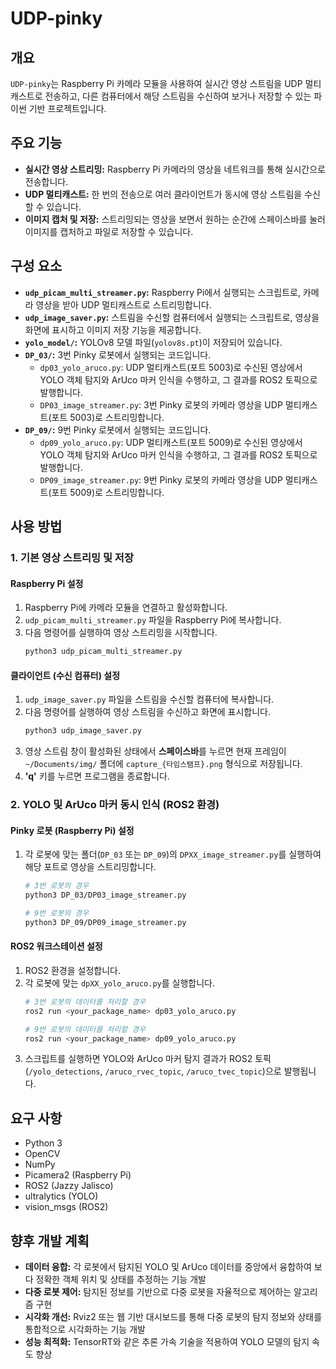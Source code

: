 # UDP-pinky

## 개요

`UDP-pinky`는 Raspberry Pi 카메라 모듈을 사용하여 실시간 영상 스트림을 UDP 멀티캐스트로 전송하고, 다른 컴퓨터에서 해당 스트림을 수신하여 보거나 저장할 수 있는 파이썬 기반 프로젝트입니다.

## 주요 기능

- **실시간 영상 스트리밍:** Raspberry Pi 카메라의 영상을 네트워크를 통해 실시간으로 전송합니다.
- **UDP 멀티캐스트:** 한 번의 전송으로 여러 클라이언트가 동시에 영상 스트림을 수신할 수 있습니다.
- **이미지 캡처 및 저장:** 스트리밍되는 영상을 보면서 원하는 순간에 스페이스바를 눌러 이미지를 캡처하고 파일로 저장할 수 있습니다.

## 구성 요소

- **`udp_picam_multi_streamer.py`:** Raspberry Pi에서 실행되는 스크립트로, 카메라 영상을 받아 UDP 멀티캐스트로 스트리밍합니다.
- **`udp_image_saver.py`:** 스트림을 수신할 컴퓨터에서 실행되는 스크립트로, 영상을 화면에 표시하고 이미지 저장 기능을 제공합니다.
- **`yolo_model/`:** YOLOv8 모델 파일(`yolov8s.pt`)이 저장되어 있습니다.
- **`DP_03/`:** 3번 Pinky 로봇에서 실행되는 코드입니다.
    - `dp03_yolo_aruco.py`: UDP 멀티캐스트(포트 5003)로 수신된 영상에서 YOLO 객체 탐지와 ArUco 마커 인식을 수행하고, 그 결과를 ROS2 토픽으로 발행합니다.
    - `DP03_image_streamer.py`: 3번 Pinky 로봇의 카메라 영상을 UDP 멀티캐스트(포트 5003)로 스트리밍합니다.
- **`DP_09/`:** 9번 Pinky 로봇에서 실행되는 코드입니다.
    - `dp09_yolo_aruco.py`: UDP 멀티캐스트(포트 5009)로 수신된 영상에서 YOLO 객체 탐지와 ArUco 마커 인식을 수행하고, 그 결과를 ROS2 토픽으로 발행합니다.
    - `DP09_image_streamer.py`: 9번 Pinky 로봇의 카메라 영상을 UDP 멀티캐스트(포트 5009)로 스트리밍합니다.

## 사용 방법

### 1. 기본 영상 스트리밍 및 저장

#### Raspberry Pi 설정
1. Raspberry Pi에 카메라 모듈을 연결하고 활성화합니다.
2. `udp_picam_multi_streamer.py` 파일을 Raspberry Pi에 복사합니다.
3. 다음 명령어를 실행하여 영상 스트리밍을 시작합니다.
   ```bash
   python3 udp_picam_multi_streamer.py
   ```

#### 클라이언트 (수신 컴퓨터) 설정
1. `udp_image_saver.py` 파일을 스트림을 수신할 컴퓨터에 복사합니다.
2. 다음 명령어를 실행하여 영상 스트림을 수신하고 화면에 표시합니다.
   ```bash
   python3 udp_image_saver.py
   ```
3. 영상 스트림 창이 활성화된 상태에서 **스페이스바**를 누르면 현재 프레임이 `~/Documents/img/` 폴더에 `capture_{타임스탬프}.png` 형식으로 저장됩니다.
4. **'q'** 키를 누르면 프로그램을 종료합니다.

### 2. YOLO 및 ArUco 마커 동시 인식 (ROS2 환경)

#### Pinky 로봇 (Raspberry Pi) 설정
1. 각 로봇에 맞는 폴더(`DP_03` 또는 `DP_09`)의 `DPXX_image_streamer.py`를 실행하여 해당 포트로 영상을 스트리밍합니다.
   ```bash
   # 3번 로봇의 경우
   python3 DP_03/DP03_image_streamer.py

   # 9번 로봇의 경우
   python3 DP_09/DP09_image_streamer.py
   ```

#### ROS2 워크스테이션 설정
1. ROS2 환경을 설정합니다.
2. 각 로봇에 맞는 `dpXX_yolo_aruco.py`를 실행합니다.
   ```bash
   # 3번 로봇의 데이터를 처리할 경우
   ros2 run <your_package_name> dp03_yolo_aruco.py

   # 9번 로봇의 데이터를 처리할 경우
   ros2 run <your_package_name> dp09_yolo_aruco.py
   ```
3. 스크립트를 실행하면 YOLO와 ArUco 마커 탐지 결과가 ROS2 토픽 (`/yolo_detections`, `/aruco_rvec_topic`, `/aruco_tvec_topic`)으로 발행됩니다.

## 요구 사항

- Python 3
- OpenCV
- NumPy
- Picamera2 (Raspberry Pi)
- ROS2 (Jazzy Jalisco)
- ultralytics (YOLO)
- vision_msgs (ROS2)

## 향후 개발 계획

- **데이터 융합:** 각 로봇에서 탐지된 YOLO 및 ArUco 데이터를 중앙에서 융합하여 보다 정확한 객체 위치 및 상태를 추정하는 기능 개발
- **다중 로봇 제어:** 탐지된 정보를 기반으로 다중 로봇을 자율적으로 제어하는 알고리즘 구현
- **시각화 개선:** Rviz2 또는 웹 기반 대시보드를 통해 다중 로봇의 탐지 정보와 상태를 통합적으로 시각화하는 기능 개발
- **성능 최적화:** TensorRT와 같은 추론 가속 기술을 적용하여 YOLO 모델의 탐지 속도 향상